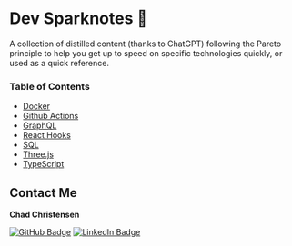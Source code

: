 # Dev Sparknotes :notebook: 
A collection of distilled content (thanks to ChatGPT) following the Pareto principle to help you get up to speed on specific technologies quickly, or used as a quick reference.

### Table of Contents
* [Docker](./docker/README.md)
* [Github Actions](./github-actions/README.md)
* [GraphQL](./graphql/README.md)
* [React Hooks](./react-hooks/README.md)
* [SQL](./sql/README.md)
* [Three.js](./threejs/README.md)
* [TypeScript](./typescript/README.md)

## Contact Me

**Chad Christensen**

[![GitHub Badge](https://img.shields.io/badge/GitHub-100000?style=for-the-badge&logo=github&logoColor=white)](https://github.com/chadchristensen)
[![LinkedIn Badge](https://img.shields.io/badge/LinkedIn-0077B5?style=for-the-badge&logo=linkedin&logoColor=white)](https://www.linkedin.com/in/chadthecoder)